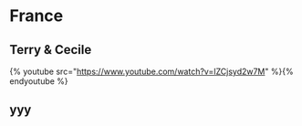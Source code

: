 # France

## Terry & Cecile

{% youtube src="https://www.youtube.com/watch?v=IZCjsyd2w7M" %}{% endyoutube %}


## yyy